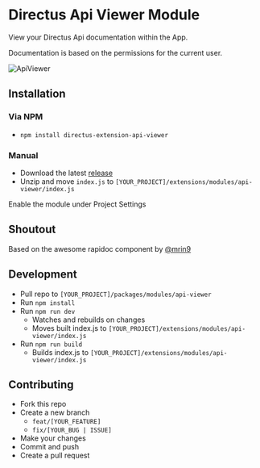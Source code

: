 # Directus Api Viewer Module

View your Directus Api documentation within the App.

Documentation is based on the permissions for the current user.

![ApiViewer](./screenshots/ApiViewer.gif "ApiViewer")


## Installation

### Via NPM

 - `npm install directus-extension-api-viewer`

### Manual
 - Download the latest [release](https://github.com/u12206050/directus-extension-api-viewer-module/releases/latest)
 - Unzip and move `index.js` to `[YOUR_PROJECT]/extensions/modules/api-viewer/index.js`


Enable the module under Project Settings

## Shoutout

Based on the awesome rapidoc component by [@mrin9](https://github.com/mrin9/RapiDoc)

## Development

 - Pull repo to `[YOUR_PROJECT]/packages/modules/api-viewer`
 - Run `npm install`
 - Run `npm run dev`
   - Watches and rebuilds on changes
   - Moves built index.js to `[YOUR_PROJECT]/extensions/modules/api-viewer/index.js`
 - Run `npm run build`
   - Builds index.js to `[YOUR_PROJECT]/extensions/modules/api-viewer/index.js`

## Contributing

 - Fork this repo
 - Create a new branch
   - `feat/[YOUR_FEATURE]`
   - `fix/[YOUR_BUG | ISSUE]`
 - Make your changes
 - Commit and push
 - Create a pull request